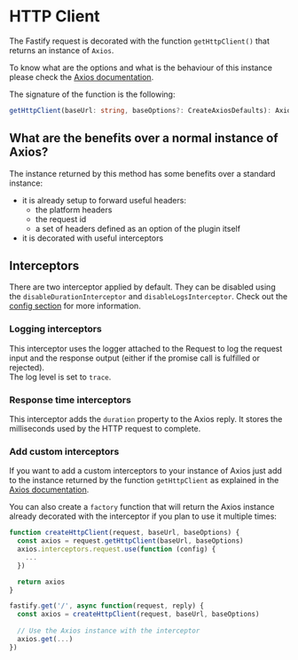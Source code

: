 # HTTP Client

The Fastify request is decorated with the function `getHttpClient()` that returns an instance of `Axios`.

To know what are the options and what is the behaviour of this instance please check the [Axios documentation](https://axios-http.com/docs/intro).

The signature of the function is the following:

```ts
getHttpClient(baseUrl: string, baseOptions?: CreateAxiosDefaults): AxiosInstance
```

## What are the benefits over a normal instance of Axios?

The instance returned by this method has some benefits over a standard instance:

- it is already setup to forward useful headers:
  - the platform headers
  - the request id
  - a set of headers defined as an option of the plugin itself
- it is decorated with useful interceptors

## Interceptors

There are two interceptor applied by default. They can be disabled using the `disableDurationInterceptor` and `disableLogsInterceptor`. Check out the [config section](config.md#httpclient) for more information.

### Logging interceptors

This interceptor uses the logger attached to the Request to log the request input and the response output (either if the promise call is fulfilled or rejected).  
The log level is set to `trace`.

### Response time interceptors

This interceptor adds the `duration` property to the Axios reply. It stores the milliseconds used by the HTTP request to complete.

### Add custom interceptors

If you want to add a custom interceptors to your instance of Axios just add to the instance returned by the function `getHttpClient` as explained in the [Axios documentation](https://axios-http.com/docs/interceptors).

You can also create a `factory` function that will return the Axios instance already decorated with the interceptor if you plan to use it multiple times:

```js
function createHttpClient(request, baseUrl, baseOptions) {
  const axios = request.getHttpClient(baseUrl, baseOptions)
  axios.interceptors.request.use(function (config) {
    ...
  })

  return axios
}

fastify.get('/', async function(request, reply) {
  const axios = createHttpClient(request, baseUrl, baseOptions)
  
  // Use the Axios instance with the interceptor
  axios.get(...)
})
```
